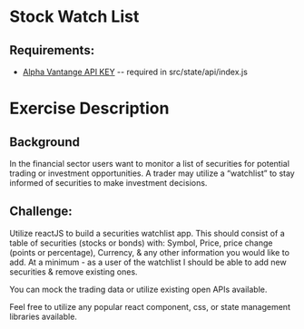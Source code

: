 # Stock Watch List

## Requirements:

- [Alpha Vantange API KEY](https://www.alphavantage.co/support/#api-key) -- required in src/state/api/index.js

# Exercise Description

## Background

In the financial sector users want to monitor a list of securities for potential trading or investment opportunities. A trader may utilize a “watchlist” to stay informed of securities to make investment decisions.

## Challenge:

Utilize reactJS to build a securities watchlist app. This should consist of a table of securities (stocks or bonds) with: Symbol, Price, price change (points or percentage), Currency, & any other information you would like to add. At a minimum - as a user of the watchlist I should be able to add new securities & remove existing ones.

You can mock the trading data or utilize existing open APIs available.

Feel free to utilize any popular react component, css, or state management libraries available.

